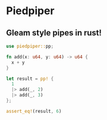 # Piedpiper

## Gleam style pipes in rust!

```rust
use piedpiper::pp;

fn add(x: u64, y: u64) -> u64 {
  x + y
}

let result = pp! {
  1
  |> add(_, 2)
  |> add(_, 3)
};

assert_eq!(result, 6)
```
